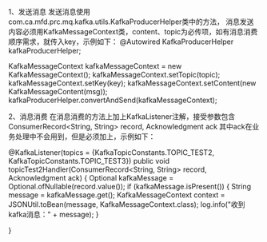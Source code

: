 1、发送消息
发送消息使用com.ca.mfd.prc.mq.kafka.utils.KafkaProducerHelper类中的方法，
消息发送内容必须用KafkaMessageContext类，content、topic为必传项，如有消息消费顺序需求，就传入key，示例如下：
@Autowired
KafkaProducerHelper kafkaProducerHelper;


KafkaMessageContext kafkaMessageContext = new KafkaMessageContext();
kafkaMessageContext.setTopic(topic);
kafkaMessageContext.setKey(key);
kafkaMessageContext.setContent(new KafkaMessageContent(msg));
kafkaProducerHelper.convertAndSend(kafkaMessageContext);

2、消息消费
在消息消费的方法上加上KafkaListener注解，接受参数包含ConsumerRecord<String, String> record, Acknowledgment ack
其中ack在业务处理中不会用到，但是必须加上，示例如下：

@KafkaListener(topics = {KafkaTopicConstants.TOPIC_TEST2, KafkaTopicConstants.TOPIC_TEST3})
public void topicTest2Handler(ConsumerRecord<String, String> record, Acknowledgment ack) {
Optional<String> kafkaMessage = Optional.ofNullable(record.value());
if (kafkaMessage.isPresent()) {
String message = kafkaMessage.get();
KafkaMessageContext context = JSONUtil.toBean(message, KafkaMessageContext.class);
log.info("收到kafka消息：" + message);
}

}





